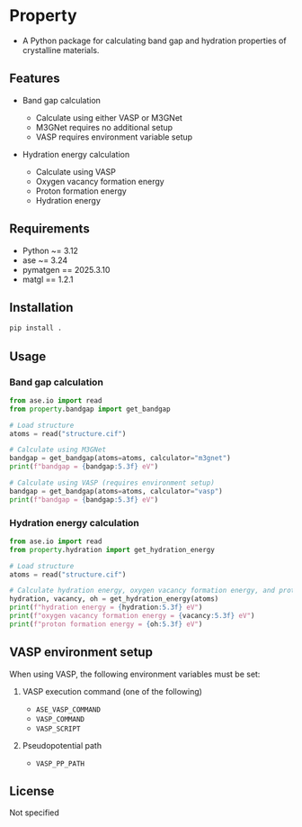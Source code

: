 # Property
* A Python package for calculating band gap and hydration properties of crystalline materials.

## Features
* Band gap calculation
  - Calculate using either VASP or M3GNet
  - M3GNet requires no additional setup
  - VASP requires environment variable setup

* Hydration energy calculation
  - Calculate using VASP
  - Oxygen vacancy formation energy
  - Proton formation energy
  - Hydration energy

## Requirements
* Python ~= 3.12
* ase ~= 3.24
* pymatgen == 2025.3.10
* matgl == 1.2.1

## Installation

```bash
pip install .
```

## Usage

### Band gap calculation

```python
from ase.io import read
from property.bandgap import get_bandgap

# Load structure
atoms = read("structure.cif")

# Calculate using M3GNet
bandgap = get_bandgap(atoms=atoms, calculator="m3gnet")
print(f"bandgap = {bandgap:5.3f} eV")

# Calculate using VASP (requires environment setup)
bandgap = get_bandgap(atoms=atoms, calculator="vasp")
print(f"bandgap = {bandgap:5.3f} eV")
```

### Hydration energy calculation

```python
from ase.io import read
from property.hydration import get_hydration_energy

# Load structure
atoms = read("structure.cif")

# Calculate hydration energy, oxygen vacancy formation energy, and proton formation energy
hydration, vacancy, oh = get_hydration_energy(atoms)
print(f"hydration energy = {hydration:5.3f} eV")
print(f"oxygen vacancy formation energy = {vacancy:5.3f} eV")
print(f"proton formation energy = {oh:5.3f} eV")
```

## VASP environment setup

When using VASP, the following environment variables must be set:

1. VASP execution command (one of the following)
   - `ASE_VASP_COMMAND`
   - `VASP_COMMAND`
   - `VASP_SCRIPT`

2. Pseudopotential path
   - `VASP_PP_PATH`

## License

Not specified
